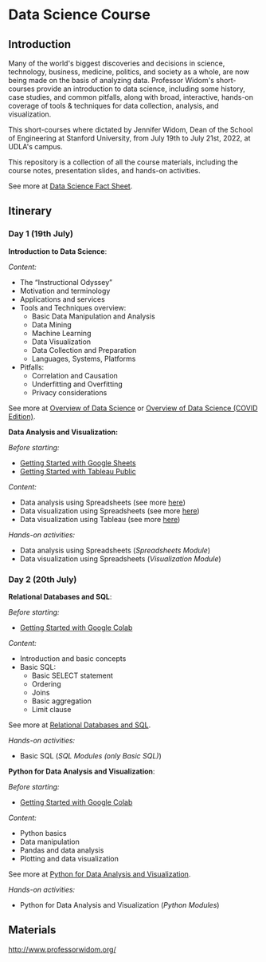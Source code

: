 # Data Science Course

## Introduction

Many of the world's biggest discoveries and decisions in science, technology, business, medicine, politics, and society as a whole, are now being made on the basis of analyzing data. Professor Widom's short-courses provide an introduction to data science, including some history, case studies, and common pitfalls, along with broad, interactive, hands-on coverage of tools & techniques for data collection, analysis, and visualization.

This short-courses where dictated by Jennifer Widom, Dean of the School of Engineering at Stanford University, from July 19th to July 21st, 2022, at UDLA's campus.

This repository is a collection of all the course materials, including the course notes, presentation slides, and hands-on activities.

See more at [Data Science Fact Sheet](materials/documents/Data%20Science%20Fact%20Sheet.pdf).

## Itinerary

### Day 1 (19th July)

**Introduction to Data Science**:

*Content:*

- The “Instructional Odyssey”
- Motivation and terminology
- Applications and services
- Tools and Techniques overview:
    - Basic Data Manipulation and Analysis
    - Data Mining
    - Machine Learning
    - Data Visualization
    - Data Collection and Preparation
    - Languages, Systems, Platforms
- Pitfalls:
    - Correlation and Causation
    - Underfitting and Overfitting
    - Privacy considerations

See more at [Overview of Data Science](materials/slides/OverviewSlides.pdf) or [Overview of Data Science (COVID Edition)](materials/slides/OverviewSlidesCE.pdf).

**Data Analysis and Visualization:**

*Before starting:*

- [Getting Started with Google Sheets](materials/documents/getting-started/Getting%20Started%20with%20Google%20Sheets.pdf)
- [Getting Started with Tableau Public](materials/documents/getting-started/Getting%20Started%20with%20Tableau%20Public.pdf)

*Content:*

- Data analysis using Spreadsheets (see more [here](materials/slides/day1/SpreadsheetsSlides.pdf))
- Data visualization using Spreadsheets (see more [here](materials/slides/day1/VisualizationSlides.pdf.pdf))
- Data visualization using Tableau (see more [here](materials/slides/day1/TableauSlides.pdf))

*Hands-on activities:*

- Data analysis using Spreadsheets (*Spreadsheets Module*)
- Data visualization using Spreadsheets (*Visualization Module*)

### Day 2 (20th July)

**Relational Databases and SQL**:

*Before starting:*

- [Getting Started with Google Colab](materials/documents/getting-started/Getting%20Started%20with%20Google%20Colab.pdf)

*Content:*

- Introduction and basic concepts
- Basic SQL:
    - Basic SELECT statement
    - Ordering
    - Joins
    - Basic aggregation
    - Limit clause

See more at [Relational Databases and SQL](materials/slides/day2/RelationalDBandSQLSlides.pdf).

*Hands-on activities:*

- Basic SQL (*SQL Modules (only Basic SQL)*)

**Python for Data Analysis and Visualization**:

*Before starting:*

- [Getting Started with Google Colab](materials/documents/getting-started/Getting%20Started%20with%20Google%20Colab.pdf)

*Content:*

- Python basics
- Data manipulation
- Pandas and data analysis
- Plotting and data visualization

See more at [Python for Data Analysis and Visualization](materials/slides/day2/PythonSlides.pdf).

*Hands-on activities:*

- Python for Data Analysis and Visualization (*Python Modules*)

## Materials

http://www.professorwidom.org/

